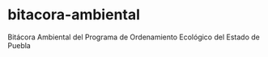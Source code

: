 # bitacora-ambiental
Bitácora Ambiental del Programa de Ordenamiento Ecológico del Estado de Puebla

